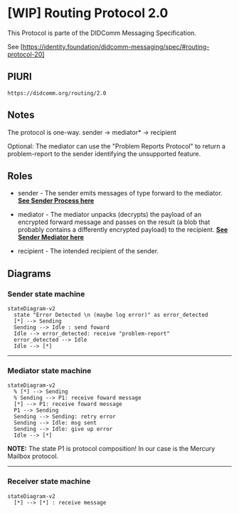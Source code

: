 # [WIP] Routing Protocol 2.0

This Protocol is parte of the DIDComm Messaging Specification.

See [https://identity.foundation/didcomm-messaging/spec/#routing-protocol-20]

## PIURI

`https://didcomm.org/routing/2.0`

## Notes

The protocol is one-way. sender -> mediator* -> recipient

Optional: The mediator can use the "Problem Reports Protocol" to return a problem-report to the sender identifying the unsupported feature.

## Roles

- sender - The sender emits messages of type forward to the mediator.
**[See Sender Process here](https://identity.foundation/didcomm-messaging/spec/#sender-process-to-enable-forwarding)**

- mediator - The mediator unpacks (decrypts) the payload of an encrypted forward message and passes on the result (a blob that probably contains a differently encrypted payload) to the recipient.
**[See Sender Mediator here](https://identity.foundation/didcomm-messaging/spec/#mediator-process)**

- recipient - The intended recipient of the sender.

## Diagrams

### Sender state machine

```mermaid
stateDiagram-v2
  state "Error Detected \n (maybe log error)" as error_detected
  [*] --> Sending
  Sending --> Idle : send foward
  Idle --> error_detected: receive "problem-report"
  error_detected --> Idle
  Idle --> [*]
```

---

### Mediator state machine

```mermaid
stateDiagram-v2
  % [*] --> Sending
  % Sending --> P1: receive foward message
  [*] --> P1: receive foward message
  P1 --> Sending
  Sending --> Sending: retry error
  Sending --> Idle: msg sent
  Sending --> Idle: give up error 
  Idle --> [*]
```

**NOTE:** The state P1 is protocol composition!
In our case is the Mercury Mailbox protocol.

---

### Receiver state machine

```mermaid
stateDiagram-v2
  [*] --> [*] : receive message
```
